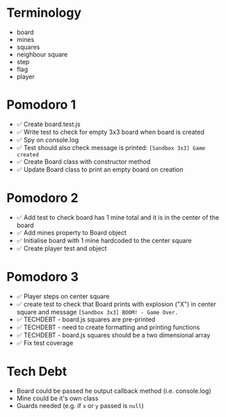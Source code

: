 # Terminology

- board
- mines
- squares
- neighbour square
- step
- flag
- player

# Pomodoro 1

- ✅ Create board.test.js
- ✅ Write test to check for empty 3x3 board when board is created
- ✅ Spy on console.log
- ✅ Test should also check message is printed: `[Sandbox 3x3] Game created`
- ✅ Create Board class with constructor method
- ✅ Update Board class to print an empty board on creation

# Pomodoro 2

- ✅ Add test to check board has 1 mine total and it is in the center of the board
- ✅ Add mines property to Board object
- ✅ Initialise board with 1 mine hardcoded to the center square
- ✅ Create player test and object


# Pomodoro 3

- ✅ Player steps on center square
- ✅ create test to check that Board prints with explosion ("X") in center square and message `[Sandbox 3x3] BOOM! - Game Over.`
- ✅ TECHDEBT - board.js squares are pre-printed
- ✅ TECHDEBT - need to create formatting and printing functions
- ✅ TECHDEBT - board.js squares should be a two dimensional array
- ✅ Fix test coverage

# Tech Debt

- Board could be passed he output callback method (i.e. console.log)
- Mine could be it's own class
- Guards needed (e.g. if `x` or `y` passed is `null`)
